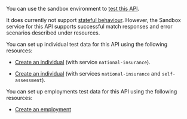 You can use the sandbox environment to [test this API](https://developer.service.hmrc.gov.uk/api-documentation/docs/testing).

It does currently not support [stateful behaviour](https://developer.service.hmrc.gov.uk/api-documentation/docs/testing/stateful-behaviour). However, the Sandbox service for this API supports successful match responses and error scenarios described under resources.

You can set up individual test data for this API using the following resources:

* [Create an individual](https://developer.service.hmrc.gov.uk/api-documentation/docs/api/service/api-platform-test-user/1.0#_create-a-test-user-which-is-an-individual_post_accordion) (with service `national-insurance`).

* [Create an individual](https://developer.service.hmrc.gov.uk/api-documentation/docs/api/service/api-platform-test-user/1.0#_create-a-test-user-which-is-an-individual_post_accordion) (with services `national-insurance` and `self-assessment`).

You can set up employments test data for this API using the following resources:

* [Create an employment](https://developer.service.hmrc.gov.uk/api-documentation/docs/api/service/individuals-if-api-stub/1.0#_create-an-employments-payload_post_accordion)
